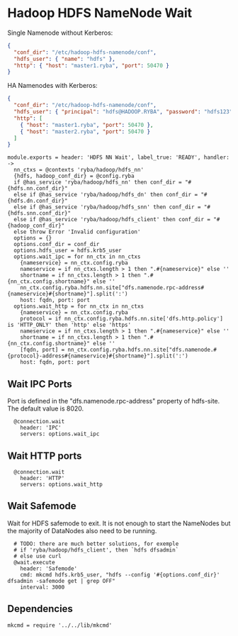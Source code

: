
# Hadoop HDFS NameNode Wait

Single Namenode without Kerberos:

```json
{
  "conf_dir": "/etc/hadoop-hdfs-namenode/conf",
  "hdfs_user": { "name": "hdfs" },
  "http": { "host": "master1.ryba", "port": 50470 }
}
```

HA Namenodes with Kerberos:

```json
{
  "conf_dir": "/etc/hadoop-hdfs-namenode/conf",
  "hdfs_user": { "principal": "hdfs@HADOOP.RYBA", "password": "hdfs123" },
  "http": [
    { "host": "master1.ryba", "port": 50470 },
    { "host": "master2.ryba", "port": 50470 }
  ]
}
```

    module.exports = header: 'HDFS NN Wait', label_true: 'READY', handler:  ->
      nn_ctxs = @contexts 'ryba/hadoop/hdfs_nn'
      {hdfs, hadoop_conf_dir} = @config.ryba
      if @has_service 'ryba/hadoop/hdfs_nn' then conf_dir = "#{hdfs.nn.conf_dir}"
      else if @has_service 'ryba/hadoop/hdfs_dn' then conf_dir = "#{hdfs.dn.conf_dir}"
      else if @has_service 'ryba/hadoop/hdfs_snn' then conf_dir = "#{hdfs.snn.conf_dir}"
      else if @has_service 'ryba/hadoop/hdfs_client' then conf_dir = "#{hadoop_conf_dir}"
      else throw Error 'Invalid configuration'
      options = {}
      options.conf_dir = conf_dir
      options.hdfs_user = hdfs.krb5_user
      options.wait_ipc = for nn_ctx in nn_ctxs
        {nameservice} = nn_ctx.config.ryba
        nameservice = if nn_ctxs.length > 1 then ".#{nameservice}" else ''
        shortname = if nn_ctxs.length > 1 then ".#{nn_ctx.config.shortname}" else ''
        nn_ctx.config.ryba.hdfs.nn.site["dfs.namenode.rpc-address#{nameservice}#{shortname}"].split(':')
        host: fqdn, port: port
      options.wait_http = for nn_ctx in nn_ctxs
        {nameservice} = nn_ctx.config.ryba
        protocol = if nn_ctx.config.ryba.hdfs.nn.site['dfs.http.policy'] is 'HTTP_ONLY' then 'http' else 'https'
        nameservice = if nn_ctxs.length > 1 then ".#{nameservice}" else ''
        shortname = if nn_ctxs.length > 1 then ".#{nn_ctx.config.shortname}" else ''
        [fqdn, port] = nn_ctx.config.ryba.hdfs.nn.site["dfs.namenode.#{protocol}-address#{nameservice}#{shortname}"].split(':')
        host: fqdn, port: port

## Wait IPC Ports

Port is defined in the "dfs.namenode.rpc-address" property of hdfs-site. The default
value is 8020.

      @connection.wait
        header: 'IPC'
        servers: options.wait_ipc

## Wait HTTP ports

      @connection.wait
        header: 'HTTP'
        servers: options.wait_http

## Wait Safemode

Wait for HDFS safemode to exit. It is not enough to start the NameNodes but the
majority of DataNodes also need to be running.

      # TODO: there are much better solutions, for exemple
      # if 'ryba/hadoop/hdfs_client', then `hdfs dfsadmin`
      # else use curl
      @wait.execute
        header: 'Safemode'
        cmd: mkcmd hdfs.krb5_user, "hdfs --config '#{options.conf_dir}' dfsadmin -safemode get | grep OFF"
        interval: 3000

## Dependencies

    mkcmd = require '../../lib/mkcmd'
